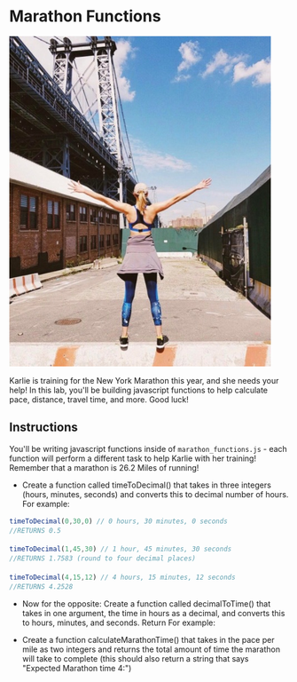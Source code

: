 # Marathon Functions

![Karlie](karlie-run.jpg)

Karlie is training for the New York Marathon this year, and she needs your help! In this lab, you'll be building javascript functions to help calculate pace, distance, travel time, and more. Good luck!

## Instructions

You'll be writing javascript functions inside of `marathon_functions.js` - each function will perform a different task to help Karlie with her training! Remember that a marathon is 26.2 Miles of running!

+ Create a function called timeToDecimal() that takes in three integers (hours, minutes, seconds) and converts this to decimal number of hours. For example:

```js
timeToDecimal(0,30,0) // 0 hours, 30 minutes, 0 seconds
//RETURNS 0.5

timeToDecimal(1,45,30) // 1 hour, 45 minutes, 30 seconds
//RETURNS 1.7583 (round to four decimal places)

timeToDecimal(4,15,12) // 4 hours, 15 minutes, 12 seconds
//RETURNS 4.2528
```

+ Now for the opposite: Create a function called decimalToTime() that takes in one argument, the time in hours as a decimal, and converts this to hours, minutes, and seconds. Return For example:

+ Create a function calculateMarathonTime() that takes in the pace per mile as two integers and returns the total amount of time the marathon will take to complete (this should also return a string that says "Expected Marathon time 4:")

